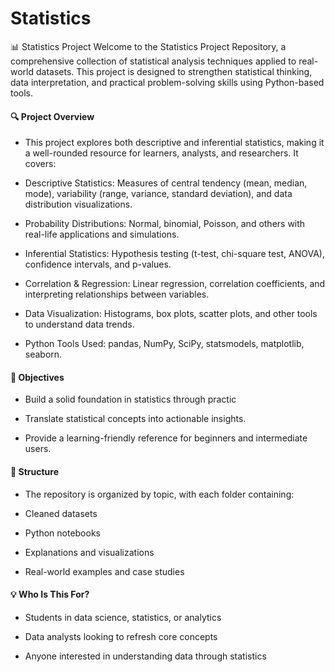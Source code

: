 # Statistics
📊 Statistics Project Welcome to the Statistics Project Repository, a comprehensive collection of statistical analysis techniques applied to real-world datasets. This project is designed to strengthen statistical thinking, data interpretation, and practical problem-solving skills using Python-based tools.
#### 🔍 Project Overview
- This project explores both descriptive and inferential statistics, making it a well-rounded resource for learners, analysts, and researchers. It covers:

- Descriptive Statistics: Measures of central tendency (mean, median, mode), variability (range, variance, standard deviation), and data distribution visualizations.

- Probability Distributions: Normal, binomial, Poisson, and others with real-life applications and simulations.

- Inferential Statistics: Hypothesis testing (t-test, chi-square test, ANOVA), confidence intervals, and p-values.

- Correlation & Regression: Linear regression, correlation coefficients, and interpreting relationships between variables.

- Data Visualization: Histograms, box plots, scatter plots, and other tools to understand data trends.

- Python Tools Used: pandas, NumPy, SciPy, statsmodels, matplotlib, seaborn.

#### 🎯 Objectives
- Build a solid foundation in statistics through practic
- Translate statistical concepts into actionable insights.

- Provide a learning-friendly reference for beginners and intermediate users.

#### 📁 Structure
- The repository is organized by topic, with each folder containing:

- Cleaned datasets

- Python notebooks

- Explanations and visualizations

- Real-world examples and case studies

#### 💡 Who Is This For?
- Students in data science, statistics, or analytics

- Data analysts looking to refresh core concepts

- Anyone interested in understanding data through statistics
